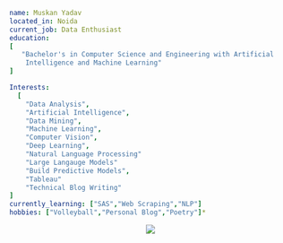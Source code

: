 ```yaml
name: Muskan Yadav
located_in: Noida
current_job: Data Enthusiast
education:
[
   "Bachelor's in Computer Science and Engineering with Artificial 
    Intelligence and Machine Learning"
]

Interests:
  [
    "Data Analysis",
    "Artificial Intelligence",
    "Data Mining",
    "Machine Learning",
    "Computer Vision",
    "Deep Learning",
    "Natural Language Processing"
    "Large Langauge Models"
    "Build Predictive Models",
    "Tableau"
    "Technical Blog Writing"
]
currently_learning: ["SAS","Web Scraping","NLP"]
hobbies: ["Volleyball","Personal Blog","Poetry"]*
```



<p align="center">
  <img src="https://media.giphy.com/media/usXZmmgP9Z7kf39fnq/giphy.gif"/>
</p>
